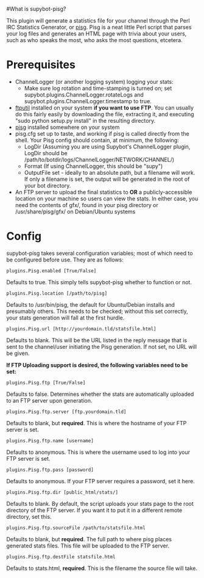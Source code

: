 #What is supybot-pisg?

This plugin will generate a statistics file for your channel through the Perl IRC Statistics Generator, or [pisg](http://pisg.sourceforge.net). Pisg is a neat little Perl script that parses your log files and generates an HTML page with trivia about your users, such as who speaks the most, who asks the most questions, etcetera.

# Prerequisites

* ChannelLogger (or another logging system) logging your stats:
	* Make sure log rotation and time-stamping is turned on; set supybot.plugins.ChannelLogger.rotateLogs and supybot.plugins.ChannelLogger.timestamp to true.
* [ftputil](http://ftputil.sschwarzer.net/) installed on your system **if you want to use FTP**. You can usually do this fairly easily by downloading the file, extracting it, and executing "sudo python setup.py install" in the resulting directory.
* [pisg](http://pisg.sourceforge.net) installed somewhere on your system
* pisg.cfg set up to taste, and working if pisg is called directly from the shell. Your Pisg config should contain, at minimum, the following:
	* LogDir (Assuming you are using Supybot's ChannelLogger plugin, LogDir should be /path/to/botdir/logs/ChannelLogger/NETWORK/CHANNEL/)
	* Format (If using ChannelLogger, this should be "supy")
	* OutputFile set - ideally to an absolute path, but a filename will work. If only a filename is set, the output will be generated in the root of your bot directory.
* An FTP server to upload the final statistics to **OR** a publicly-accessible location on your machine so users can view the stats. In either case, you need the contents of gfx/, found in your pisg directory or /usr/share/pisg/gfx/ on Debian/Ubuntu systems

# Config

supybot-pisg takes several configuration variables; most of which need to be configured before use. They are as follows:

    plugins.Pisg.enabled [True/False]
Defaults to true. This simply tells supybot-pisg whether to function or not.


    plugins.Pisg.location [/path/to/pisg]
Defaults to /usr/bin/pisg, the default for Ubuntu/Debian installs and presumably others. This needs to be checked; without this set correctly, your stats generation will fall at the first hurdle.


    plugins.Pisg.url [http://yourdomain.tld/statsfile.html]
Defaults to blank. This will be the URL listed in the reply message that is sent to the channel/user initiating the Pisg generation. If not set, no URL will be given.

**If FTP Uploading support is desired, the following variables need to be set:**

    plugins.Pisg.ftp [True/False]
Defaults to false. Determines whether the stats are automatically uploaded to an FTP server upon generation.


    plugins.Pisg.ftp.server [ftp.yourdomain.tld]
Defaults to blank, but **required**. This is where the hostname of your FTP server is set. 


    plugins.Pisg.ftp.name [username]
Defaults to anonymous. This is where the username used to log into your FTP server is set. 


    plugins.Pisg.ftp.pass [password]
Defaults to anonymous. If your FTP server requires a password, set it here.


    plugins.Pisg.ftp.dir [public_html/stats/]
Defaults to blank. By default, the script uploads your stats page to the root directory of the FTP server. If you want it to put it in a different remote directory, set this.


    plugins.Pisg.ftp.sourceFile /path/to/statsfile.html
Defaults to blank, but **required**. The full path to where pisg places generated stats files. This file will be uploaded to the FTP server.


    plugins.Pisg.ftp.destFile statsfile.html
Defaults to stats.html, **required**. This is the filename the source file will take.
